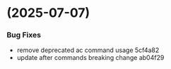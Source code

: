 #  (2025-07-07)


### Bug Fixes

* remove deprecated ac command usage 5cf4a82
* update after commands breaking change ab04f29



